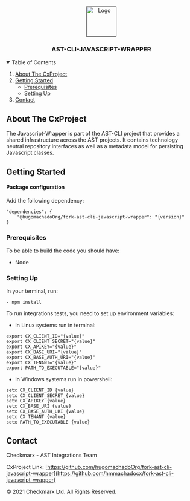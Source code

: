 <!-- PROJECT LOGO 1 -->
<br />
<p align="center">
  <a href="">
    <img src="./logo.png" alt="Logo" width="80" height="80">
  </a>

<h3 align="center">AST-CLI-JAVASCRIPT-WRAPPER</h3>

<!-- TABLE OF CONTENTS -->
<details open="open">
  <summary>Table of Contents</summary>
  <ol>
    <li>
      <a href="#about-the-project">About The CxProject</a>
    </li>
    <li>
      <a href="#getting-started">Getting Started</a>
      <ul>
        <li><a href="#prerequisites">Prerequisites</a></li>
        <li><a href="#setting-up">Setting Up</a></li>
      </ul>
    </li>
    <li><a href="#contact">Contact</a></li>
  </ol>
</details>

<!-- ABOUT THE PROJECT -->
## About The CxProject

The Javascript-Wrapper is part of the AST-CLI project that provides a shared infrastructure across the AST projects.
It contains technology neutral repository interfaces as well as a metadata model for persisting Javascript classes.

<!-- GETTING STARTED -->
## Getting Started

#### Package configuration

Add the following dependency:

```     
"dependencies": {
    "@hugomachadoOrg/fork-ast-cli-javascript-wrapper": "{version}"
}
```

### Prerequisites

To be able to build the code you should have:
* Node


### Setting Up

In your terminal, run:
```
- npm install
```

To run integrations tests, you need to set up environment variables:

- In Linux systems run in terminal:
```
export CX_CLIENT_ID="{value}"
export CX_CLIENT_SECRET="{value}"
export CX_APIKEY="{value}"
export CX_BASE_URI="{value}"
export CX_BASE_AUTH_URI="{value}"
export CX_TENANT="{value}"
export PATH_TO_EXECUTABLE="{value}"
```

- In Windows systems run in powershell:
```
setx CX_CLIENT_ID {value}
setx CX_CLIENT_SECRET {value}
setx CX_APIKEY {value}
setx CX_BASE_URI {value}
setx CX_BASE_AUTH_URI {value}
setx CX_TENANT {value}
setx PATH_TO_EXECUTABLE {value}
```

<!-- CONTACT -->
## Contact

Checkmarx - AST Integrations Team

CxProject Link: [https://github.com/hugomachadoOrg/fork-ast-cli-javascript-wrapper](https://github.com/hmmachadocx/fork-ast-cli-javascript-wrapper)


© 2021 Checkmarx Ltd. All Rights Reserved.
